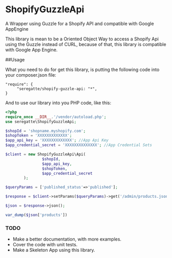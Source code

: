 # ShopifyGuzzleApi
A Wrapper using Guzzle for a Shopify API and compatible with Google AppEngine

This library is mean to be a Oriented Object Way to access a Shopify Api using the Guzzle instead of CURL, because of that, this library is compatible with Google App Engine.

##Usage

What you need to do for get this library, is putting the following code into your composer.json file:

```
"require": {
     "seregatte/shopify-guzzle-api: "*",
}
```

And to use our library into you PHP code, like this:

```php
<?php
require_once __DIR__.'/vendor/autoload.php';
use seregatte\ShopifyGuzzleApi;

$shopId = 'shopname.myshopify.com';
$shopToken = 'XXXXXXXXXXXXX';
$app_api_key = 'XXXXXXXXXXXXX'; //App Api Key
$app_credential_secret = 'XXXXXXXXXXXXXX'; //App Credential Sets

$client = new ShopifyGuzzleApi\Api(
				$shopId, 
				$app_api_key, 
				$shopToken, 
				$app_credential_secret
		);

$queryParams = ['published_status'=>'published'];

$response = $client->setParams($queryParams)->get('/admin/products.json');

$json = $response->json();

var_dump($json['products'])
```

### TODO

- Make a better documentation, with more examples.
- Cover the code with unit tests.
- Make a Skeleton App using this library.
